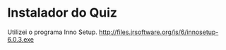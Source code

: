 # Instalador do Quiz
Utilizei o programa Inno Setup.
http://files.jrsoftware.org/is/6/innosetup-6.0.3.exe
